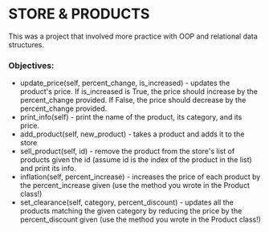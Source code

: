 # STORE & PRODUCTS
This was a project that involved more practice with OOP and relational data structures.
### Objectives:
* update_price(self, percent_change, is_increased) - updates the product's price. If is_increased is True, the price should increase by the percent_change provided. If False, the price should decrease by the percent_change provided.
* print_info(self) - print the name of the product, its category, and its price.
* add_product(self, new_product) - takes a product and adds it to the store
* sell_product(self, id) - remove the product from the store's list of products given the id (assume id is the index of the product in the list) and print its info.
* inflation(self, percent_increase) - increases the price of each product by the percent_increase given (use the method you wrote in the Product class!)
* set_clearance(self, category, percent_discount) - updates all the products matching the given category by reducing the price by the percent_discount given (use the method you wrote in the Product class!)